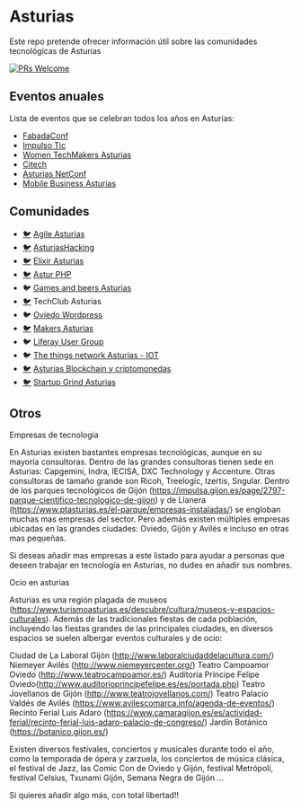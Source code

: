 # Asturias
Este repo pretende ofrecer información útil sobre las comunidades tecnológicas de Asturias
 
 [![PRs Welcome](https://img.shields.io/badge/PRs-welcome-brightgreen.svg)](CONTRIBUTING.md)

## Eventos anuales

Lista de eventos que se celebran todos los años en Asturias:

* [FabadaConf](https://fabadaconf.com/)
* [Impulso Tic](http://www.impulsotic.org/)
* [Women TechMakers Asturias](http://wtm.gdgasturias.com/)
* [Citech](https://www.citech.es/)
* [Asturias NetConf](http://asturiasnetconf.tech/)
* [Mobile Business Asturias](http://congresomobilebusiness.com/)


## Comunidades

* [:bird:](https://twitter.com/AgileAsturias) [Agile Asturias](https://www.meetup.com/agile-asturias)
* [:bird:](http://twitter.com/AsturiasHacking) [AsturiasHacking](https://www.meetup.com/AsturiasHacking/)
* [:bird:](http://twitter.com/ElixirAsturias) [Elixir Asturias](https://www.meetup.com/Elixir-Asturias/)
* [:bird:](http://twitter.com/AsturPHP) [Astur PHP](https://www.meetup.com/asturPHP)
* :bird: [Games and beers Asturias](https://www.meetup.com/Games-Beers-Asturias/)
* [:bird:](https://twitter.com/TCAsturias) TechClub Asturias
* :bird: [Oviedo Wordpress](https://www.meetup.com/Oviedo-WordPress-Meetup/)
* [:bird:](http://twitter.com/MakersAsturias) [Makers Asturias](http://makersasturias.com/)
* :bird: [Liferay User Group](https://www.meetup.com/es-ES/Liferay-Spain-User-Group/)
* :bird: [The things network Asturias - IOT](https://www.meetup.com/es-ES/The_Things_Network_Asturias_-_IoT_Makers/)
* [:bird:](https://twitter.com/AsturiasBTC) [Asturias Blockchain y criptomonedas](https://www.meetup.com/es-ES/Asturias-Bitcoin-y-Criptomonedas/)
* [:bird:](https://twitter.com/StartupGrindAST) [Startup Grind Asturias](https://www.meetup.com/Asturias-Startup-Grind/)

## Otros

Empresas de tecnología

En Asturias existen bastantes empresas tecnológicas, aunque en su mayoría consultoras. Dentro de las grandes consultoras tienen sede en Asturias: Capgemini, Indra, IECISA, DXC Technology y Accenture. Otras consultoras de tamaño grande son Ricoh, Treelogic, Izertis, Sngular. 
Dentro de los parques tecnológicos de Gijón (https://impulsa.gijon.es/page/2797-parque-cientifico-tecnologico-de-gijon) y de Llanera (https://www.ptasturias.es/el-parque/empresas-instaladas/) se engloban muchas mas empresas del sector. Pero además existen múltiples empresas ubicadas en las grandes ciudades: Oviedo, Gijón y Avilés e incluso en otras mas pequeñas.

Si deseas añadir mas empresas a este listado para ayudar a personas que deseen trabajar en tecnología en Asturias, no dudes en añadir sus nombres.

Ocio en asturias

Asturias es una región plagada de museos (https://www.turismoasturias.es/descubre/cultura/museos-y-espacios-culturales). Además de las tradicionales fiestas de cada población, incluyendo las fiestas grandes de las principales ciudades, en diversos espacios se suelen albergar eventos culturales y de ocio:

Ciudad de La Laboral Gijón (http://www.laboralciudaddelacultura.com/)
Niemeyer Avilés (http://www.niemeyercenter.org/)
Teatro Campoamor Oviedo (http://www.teatrocampoamor.es/)
Auditoría Príncipe Felipe Oviedo(http://www.auditorioprincipefelipe.es/es/portada.php)
Teatro Jovellanos de Gijón (http://www.teatrojovellanos.com/)
Teatro Palacio Valdés de Avilés (https://www.avilescomarca.info/agenda-de-eventos/)
Recinto Ferial Luis Adaro (https://www.camaragijon.es/es/actividad-ferial/recinto-ferial-luis-adaro-palacio-de-congreso/)
Jardín Botánico (https://botanico.gijon.es/)

Existen diversos festivales, conciertos y musicales durante todo el año, como la temporada de ópera y zarzuela, los conciertos de música clásica, el festival de Jazz, las Comic Con de Oviedo y Gijón, festival Metrópoli, festival Celsius, Txunami Gijón, Semana Negra de Gijón ...

Si quieres añadir algo más, con total libertad!!

